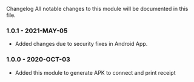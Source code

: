 Changelog
All notable changes to this module will be documented in this file.

### 1.0.1 - 2021-MAY-05

- Added changes due to security fixes in Android App.

### 1.0.0  - 2020-OCT-03

- Added this module to generate APK to connect and print receipt
